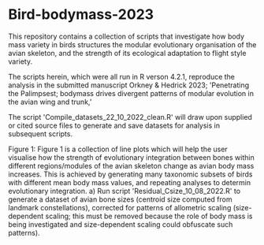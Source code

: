 # Bird-bodymass-2023
This repository contains a collection of scripts that investigate how body mass variety in birds structures the modular evolutionary organisation of the avian skeleton, and the strength of its ecological adaptation to flight style variety.

The scripts herein, which were all run in R verson 4.2.1, reproduce the analysis in the submitted manuscript Orkney & Hedrick 2023; 'Penetrating the Palimpsest; bodymass drives divergent patterns of modular evolution in the avian wing and trunk,'

The script 'Compile_datasets_22_10_2022_clean.R' will draw upon supplied or cited source files to generate and save datasets for analysis in subsequent scripts.

Figure 1:
Figure 1 is a collection of line plots which will help the user visualise how the strength of evolutionary integration between bones within different regions/modules of the avian skeleton change as avian body mass increases. This is achieved by generating many taxonomic subsets of birds with different mean body mass values, and repeating analyses to determin evolutionary integration.
a) Run script 'Residual_Csize_10_08_2022.R' to generate a dataset of avian bone sizes (centroid size computed from landmark constellations), corrected for patterns of allometric scaling (size-dependent scaling; this must be removed because the role of body mass is being investigated and size-dependent scaling could obfuscate such patterns).

